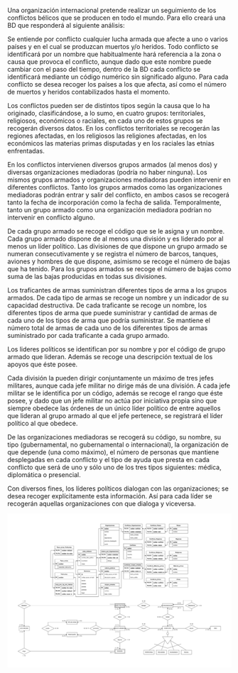 Una organización internacional pretende realizar un seguimiento de los conflictos bélicos que se producen en todo el mundo. Para ello creará una BD que responderá al siguiente análisis:

Se entiende por conflicto cualquier lucha armada que afecte a uno o varios países y en el cual se produzcan muertos y/o heridos. Todo conflicto se identificará por un nombre que habitualmente hará referencia a la zona o causa que provoca el conflicto, aunque dado que este nombre puede cambiar con el paso del tiempo, dentro de la BD cada conflicto se identificará mediante un código numérico sin significado alguno. Para cada conflicto se desea recoger los países a los que afecta, así como el número de muertos y heridos contabilizados hasta el momento.

Los conflictos pueden ser de distintos tipos según la causa que lo ha originado, clasificándose, a lo sumo, en cuatro grupos: territoriales, religiosos, económicos o raciales, en cada uno de estos grupos se recogerán diversos datos. En los conflictos territoriales se recogerán las regiones afectadas, en los religiosos las religiones afectadas, en los económicos las materias primas disputadas y en los raciales las etnias enfrentadas.

En los conflictos intervienen diversos grupos armados (al menos dos) y diversas organizaciones mediadoras (podría no haber ninguna). Los mismos grupos armados y organizaciones mediadoras pueden intervenir en diferentes conflictos. Tanto los grupos armados como las organizaciones mediadoras podrán entrar y salir del conflicto, en ambos casos se recogerá tanto la fecha de incorporación como la fecha de salida. Temporalmente, tanto un grupo armado como una organización mediadora podrían no intervenir en conflicto alguno.

De cada grupo armado se recoge el código que se le asigna y un nombre. Cada grupo armado dispone de al menos una división y es liderado por al menos un líder político. Las divisiones de que dispone un grupo armado se numeran consecutivamente y se registra el número de barcos, tanques, aviones y hombres de que dispone, asimismo se recoge el número de bajas que ha tenido. Para los grupos armados se recoge el número de bajas como suma de las bajas producidas en todas sus divisiones.

Los traficantes de armas suministran diferentes tipos de arma a los grupos armados. De cada tipo de armas se recoge un nombre y un indicador de su capacidad destructiva. De cada traficante se recoge un nombre, los diferentes tipos de arma que puede suministrar y cantidad de armas de cada uno de los tipos de arma que podría suministrar. Se mantiene el número total de armas de cada uno de los diferentes tipos de armas suministrado por cada traficante a cada grupo armado.

Los lideres políticos se identifican por su nombre y por el código de grupo armado que lideran. Además se recoge una descripción textual de los apoyos que éste posee.

Cada división la pueden dirigir conjuntamente un máximo de tres jefes militares, aunque cada jefe militar no dirige más de una división. A cada jefe militar se le identifica por un código, además se recoge el rango que éste posee, y dado que un jefe militar no actúa por iniciativa propia sino que siempre obedece las órdenes de un único líder político de entre aquellos que lideran al grupo armado al que el jefe pertenece, se registrará el líder político al que obedece.

De las organizaciones mediadoras se recogerá su código, su nombre, su tipo (gubernamental, no gubernamental o internacional), la organización de que depende (una como máximo), el número de personas que mantiene desplegadas en cada conflicto y el tipo de ayuda que presta en cada conflicto que será de uno y sólo uno de los tres tipos siguientes: médica, diplomática o presencial.

Con diversos fines, los líderes políticos dialogan con las organizaciones; se desea recoger explícitamente esta información. Así para cada líder se recogerán aquellas organizaciones con que dialoga y viceversa.

<picture>
    <source media="(prefers-color-scheme: dark)" srcset="https://raw.githubusercontent.com/FJrodafo/University/main/DAW/BAE/Extras/T07_Conflicto_belico/Assets/Dark.svg">
    <img alt="Conflicto bélico" src="https://raw.githubusercontent.com/FJrodafo/University/main/DAW/BAE/Extras/T07_Conflicto_belico/Assets/Light.svg">
</picture>
